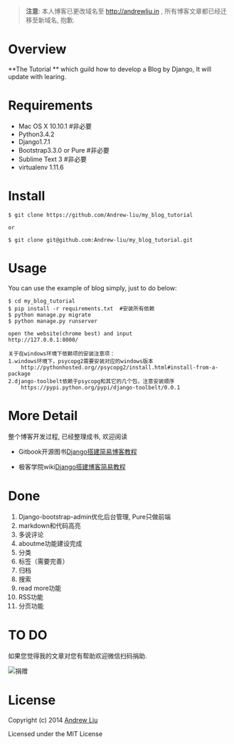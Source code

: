 
> **注意**:  本人博客已更改域名至 http://andrewliu.in , 所有博客文章都已经迁移至新域名, 抱歉.

# Overview

**The Tutorial ** which guild how to develop a Blog by Django, It will update with learing.

# Requirements

- Mac OS X 10.10.1  #非必要
- Python3.4.2
- Django1.7.1 
- Bootstrap3.3.0 or Pure  #非必要
- Sublime Text 3  #非必要
- virtualenv  1.11.6


# Install 

```
$ git clone https://github.com/Andrew-liu/my_blog_tutorial

or

$ git clone git@github.com:Andrew-liu/my_blog_tutorial.git
```

# Usage

You can use the example of blog simply, just to do below:

```
$ cd my_blog_tutorial
$ pip install -r requirements.txt  #安装所有依赖
$ python manage.py migrate
$ python manage.py runserver

open the website(chrome best) and input
http://127.0.0.1:8000/

关于在windows环境下依赖项的安装注意项：
1.windows环境下，psycopg2需要安装对应的windows版本
    http://pythonhosted.org//psycopg2/install.html#install-from-a-package
2.django-toolbelt依赖于psycopg和其它的几个包，注意安装顺序
    https://pypi.python.org/pypi/django-toolbelt/0.0.1
```



# More Detail

整个博客开发过程, 已经整理成书, 欢迎阅读

- Gitbook开源图书[Django搭建简易博客教程](http://andrew-liu.gitbooks.io/django-blog/content/)

- 极客学院wiki[Django搭建博客简易教程](http://wiki.jikexueyuan.com/project/django-set-up-blog/)

# Done

1. Django-bootstrap-admin优化后台管理, Pure只做前端
2. markdown和代码高亮
3. 多说评论
4. aboutme功能建设完成
5. 分类
6. 标签（需要完善）
6. 归档
7. 搜索
8. read more功能
9. RSS功能
10. 分页功能

# TO DO

如果您觉得我的文章对您有帮助欢迎微信扫码捐助.

![捐赠](http://7rfjyu.com1.z0.glb.clouddn.com/Snip20150611_11.png)

# License

Copyright (c) 2014 [Andrew Liu](http://andrewliu.in)

Licensed under the MIT License

